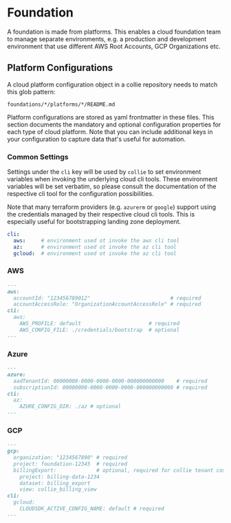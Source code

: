 # Foundation

A foundation is made from platforms. This enables a cloud foundation team to manage separate environments, e.g. a
production and development environment that use different AWS Root Accounts, GCP Organizations etc.

## Platform Configurations

A cloud platform configuration object in a collie repository needs to match this glob pattern:

```text
foundations/*/platforms/*/README.md
```

Platform configurations are stored as yaml frontmatter in these files. This section documents the mandatory and optional
configuration properties for each type of cloud platform. Note that you can include additional keys in your
configuration to capture data that's useful for automation.

### Common Settings

Settings under the `cli` key will be used by `collie` to set environment variables when invoking the underlying
cloud cli tools. These environment variables will be set verbatim, so please consult the documentation of the respective
cli tool for the configuration possibilities.

Note that many terraform providers (e.g. `azurerm` or `google`) support using the credentials managed by their respective
cloud cli tools. This is especially useful for bootstrapping landing zone deployment.

```yaml
cli:
  aws:     # environment used ot invoke the aws cli tool
  az:      # environment used ot invoke the az cli tool
  gcloud:  # environment used ot invoke the az cli tool
```

### AWS

```markdown
---
aws:
  accountId: "123456789012"                          # required                     
  accountAccessRole: "OrganizationAccountAccessRole" # required                     
cli:
  aws:
    AWS_PROFILE: default                      # required
    AWS_CONFIG_FILE: ./credentials/bootstrap  # optional 
---
```

### Azure

```markdown
---
azure:
  aadTenantId: 00000000-0000-0000-0000-000000000000    # required
  subscriptionId: 00000000-0000-0000-0000-000000000000 # required
cli:
  az:
    AZURE_CONFIG_DIR: ./az # optional
---
```

### GCP

```markdown
---
gcp:
  organization: "1234567890" # required
  project: foundation-12345  # required
  billingExport:             # optional, required for collie tenant cost functionalits
    project: billing-data-1234
    dataset: billing_export
    view: collie_billing_view
cli:
  gcloud:
    CLOUDSDK_ACTIVE_CONFIG_NAME: default # required
---
```
